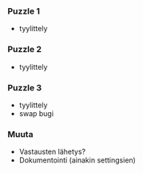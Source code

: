 ### Puzzle 1

* tyylittely

### Puzzle 2

* tyylittely

### Puzzle 3

* tyylittely
* swap bugi

### Muuta

* Vastausten lähetys?
* Dokumentointi (ainakin settingsien)

